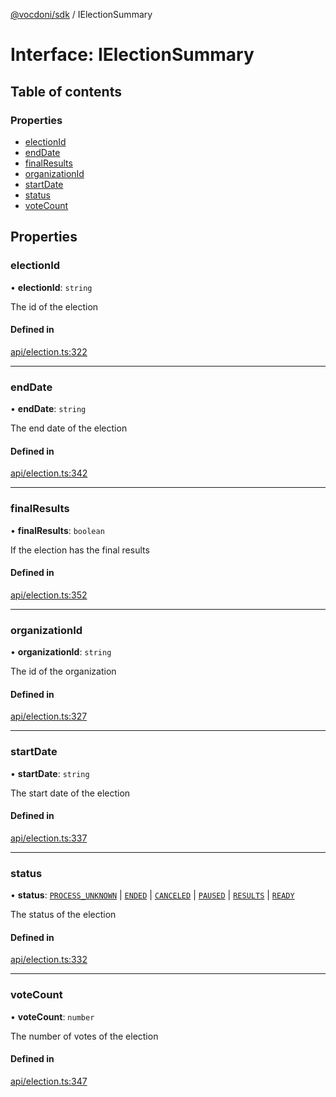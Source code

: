[@vocdoni/sdk](/sdk) / IElectionSummary

# Interface: IElectionSummary

## Table of contents

### Properties

- [electionId](IElectionSummary#electionid)
- [endDate](IElectionSummary#enddate)
- [finalResults](IElectionSummary#finalresults)
- [organizationId](IElectionSummary#organizationid)
- [startDate](IElectionSummary#startdate)
- [status](IElectionSummary#status)
- [voteCount](IElectionSummary#votecount)

## Properties

### electionId

• **electionId**: `string`

The id of the election

#### Defined in

[api/election.ts:322](https://github.com/vocdoni/vocdoni-sdk/blob/c61694d51d7ca609cdc86440f23c7a75ea39ea5b/src/api/election.ts#L322)

___

### endDate

• **endDate**: `string`

The end date of the election

#### Defined in

[api/election.ts:342](https://github.com/vocdoni/vocdoni-sdk/blob/c61694d51d7ca609cdc86440f23c7a75ea39ea5b/src/api/election.ts#L342)

___

### finalResults

• **finalResults**: `boolean`

If the election has the final results

#### Defined in

[api/election.ts:352](https://github.com/vocdoni/vocdoni-sdk/blob/c61694d51d7ca609cdc86440f23c7a75ea39ea5b/src/api/election.ts#L352)

___

### organizationId

• **organizationId**: `string`

The id of the organization

#### Defined in

[api/election.ts:327](https://github.com/vocdoni/vocdoni-sdk/blob/c61694d51d7ca609cdc86440f23c7a75ea39ea5b/src/api/election.ts#L327)

___

### startDate

• **startDate**: `string`

The start date of the election

#### Defined in

[api/election.ts:337](https://github.com/vocdoni/vocdoni-sdk/blob/c61694d51d7ca609cdc86440f23c7a75ea39ea5b/src/api/election.ts#L337)

___

### status

• **status**: [`PROCESS_UNKNOWN`](../enums/ElectionStatus.md#process_unknown) \| [`ENDED`](../enums/ElectionStatus.md#ended) \| [`CANCELED`](../enums/ElectionStatus.md#canceled) \| [`PAUSED`](../enums/ElectionStatus.md#paused) \| [`RESULTS`](../enums/ElectionStatus.md#results) \| [`READY`](../enums/ElectionStatusReady#ready)

The status of the election

#### Defined in

[api/election.ts:332](https://github.com/vocdoni/vocdoni-sdk/blob/c61694d51d7ca609cdc86440f23c7a75ea39ea5b/src/api/election.ts#L332)

___

### voteCount

• **voteCount**: `number`

The number of votes of the election

#### Defined in

[api/election.ts:347](https://github.com/vocdoni/vocdoni-sdk/blob/c61694d51d7ca609cdc86440f23c7a75ea39ea5b/src/api/election.ts#L347)
